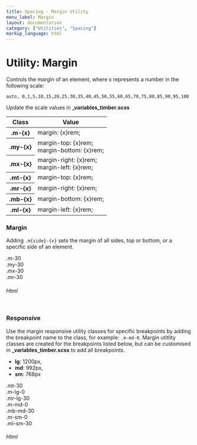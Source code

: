 ```yaml
---
title: Spacing - Margin Utility
menu_label: Margin
layout: documentation
category: ["Utilities", "Spacing"]
markup_language: html
---
```


<div class="section-block">
  <div class="row pt-40 pt-md-40">
    <div class="col w-9/12 w-md-full order-2 content-inner">
      <h1 class="font-light">Utility: Margin</h1>
      <p class="mb-10">Controls the margin of an element, where x represents a number in the following scale:</p>
      <p><code class="color-indigo font-bold">auto, 0,1,5,10,15,20,25,30,35,40,45,50,55,60,65,70,75,80,85,90,95,100</code></p>
      <p>Update the scale values in <strong>_variables_timber.scss</strong></p>
      <!-- Classes -->
      <div class="table-scrollable h-400">
        <table class="table size-md rounded bg-white">
          <thead>
            <tr>
              <th> Class </th>
              <th> Value </th>
            </tr>
          </thead>
          <tbody class="font-mono">
            <tr>
              <th class="color-indigo">.m-{x}</th>
              <td> margin: {x}rem; </td>
            </tr>
            <tr>
              <th class="color-indigo">.my-{x}</th>
              <td> margin-top: {x}rem;<br> margin-bottom: {x}rem; </td>
            </tr>
            <tr>
              <th class="color-indigo">.mx-{x}</th>
              <td> margin-right: {x}rem;<br> margin-left: {x}rem; </td>
            </tr>
            <tr>
              <th class="color-indigo">.mt-{x}</th>
              <td> margin-top: {x}rem; </td>
            </tr>
            <tr>
              <th class="color-indigo">.mr-{x}</th>
              <td> margin-right: {x}rem; </td>
            </tr>
            <tr>
              <th class="color-indigo">.mb-{x}</th>
              <td> margin-bottom: {x}rem; </td>
            </tr>
            <tr>
              <th class="color-indigo">.ml-{x}</th>
              <td> margin-left: {x}rem; </td>
            </tr>
          </tbody>
        </table>
      </div>
      <!-- Classes End -->
      <!-- Demo Block -->
      <div class="demo-block mt-80">
        <h3 class="font-light">Margin</h3>
        <p>Adding <code class="color-indigo font-bold">.m{side}-{x}</code> sets the margin of all sides, top or bottom, or a specific side of an element.</p>
        <div class="p-30 flex flex-wrap justify-around rounded bg-grey-ultralight">
          <div class="m-5 relative rounded bg-green color-white">
            <div class="w-100 h-100 m-30 rounded bg-grey-darkest color-white center"><span class="text-small">.m-30</span></div>
          </div>
          <div class="w-150 m-5 relative rounded bg-green color-white">
            <div class="w-full h-100 my-30 bg-grey-darkest color-white center"><span class="text-small">.my-30</span></div>
          </div>
          <div class="h-150 m-5 relative rounded bg-green color-white">
            <div class="w-100 h-full mx-30 bg-grey-darkest color-white center"><span class="text-small">.mx-30</span></div>
          </div>
          <div class="w-150 h-150 m-5 relative rounded bg-green color-white">
            <div class="w-120 h-full mr-30 rounded-l bg-grey-darkest color-white center"><span class="text-small">.mr-30</span></div>
          </div>
        </div>
      </div>
      <!-- Demo Block End -->
      <!-- code -->
      <h6 class="uppercase">Html</h6>
      <div class="rounded p-20 overflow-y-scroll mb-0 bg-gradient-grey-ultralight border-l border-4 border-solid border-indigo">
        <pre class="m-0 language-html"><code class="inline-block scrolling-touch"><!--<div class="m-5 relative rounded bg-green color-white"><div class="w-100 h-100 m-30 rounded bg-grey-darkest color-white center"><span class="text-small">.m-30</span></div></div>
<div class="w-150 m-5 relative rounded bg-green color-white"><div class="w-full h-100 my-30 bg-grey-darkest color-white center"><span class="text-small">.my-30</span></div></div>
<div class="h-150 m-5 relative rounded bg-green color-white"><div class="w-100 h-full mx-30 bg-grey-darkest color-white center"><span class="text-small">.mx-30</span></div></div>
<div class="w-150 h-150 m-5 relative rounded bg-green color-white"><div class="w-120 h-full mr-30 rounded-l bg-grey-darkest color-white center"><span class="text-small">.mr-30</span></div></div>
--></code></pre>
      </div>
      <!-- code -->
      <!-- Demo Block -->
      <div class="demo-block mt-80">
        <h3 class="font-light">Responsive</h3>
        <p>Use the margin responsive utility classes for specific breakpoints by adding the breakpoint name to the class, for example: <code class="color-indigo font-bold">.m-md-0</code>. Margin utitlity classes are created for the breakpoints listed below, but can be customised in <strong>_variables_timber.scss</strong> to add all breakpoints.</p>
        <ul class="list-none">
          <li><strong>lg</strong>: 1200px,</li>
          <li><strong>md</strong>: 992px,</li>
          <li><strong>sm</strong>: 768px</li>
        </ul>
        <div class="p-30 flex flex-wrap justify-around rounded bg-grey-ultralight">
          <div class="relative rounded bg-green color-white">
            <div class="w-min-200 p-5 h-min-200 p-5 mt-30 m-lg-0 mr-lg-30 m-md-0 mb-md-30 m-sm-0 ml-sm-30 rounded-b rounded-lg-l rounded-md-t rounded-sm-r bg-grey-darkest color-white"><span class="text-small">.mt-30<br>.m-lg-0<br>.mr-lg-30<br>.m-md-0<br>.mb-md-30<br>.m-sm-0<br>.ml-sm-30</span></div>
          </div>
        </div>
      </div>
      <!-- Demo Block End -->
      <!-- code -->
      <h6 class="uppercase">Html</h6>
      <div class="rounded p-20 overflow-y-scroll mb-0 bg-gradient-grey-ultralight border-l border-4 border-solid border-indigo">
        <pre class="m-0 language-html"><code class="inline-block scrolling-touch"><!--<div class="w-min-200 p-5 h-min-200 p-5 mt-30 m-lg-0 mr-lg-30 m-md-0 mb-md-30 m-sm-0 ml-sm-30 rounded-b rounded-lg-l rounded-md-t rounded-sm-r bg-grey-darkest color-white"><span class="text-small">.mt-30<br>.m-lg-0<br>.mr-lg-30<br>.m-md-0<br>.mb-md-30<br>.m-sm-0<br>.ml-sm-30</span></div>
--></code></pre>
      </div>
      <!-- code -->
    </div>
    <!-- Content Inner End -->
		<!-- {{ sidebar }} -->
  </div>
</div>
